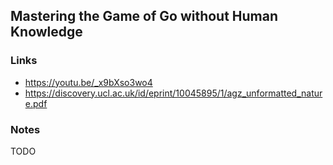 ## Mastering the Game of Go without Human Knowledge

### Links

* https://youtu.be/_x9bXso3wo4
* https://discovery.ucl.ac.uk/id/eprint/10045895/1/agz_unformatted_nature.pdf

### Notes

TODO
